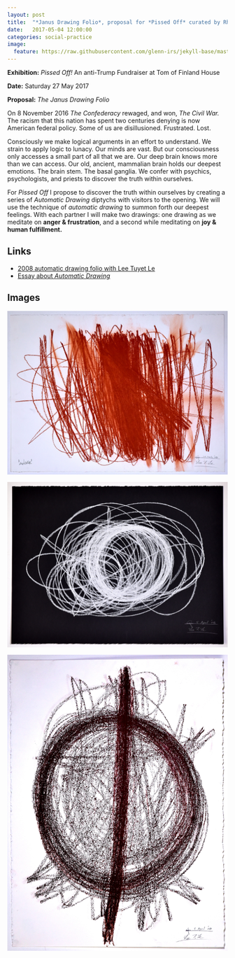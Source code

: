 ```yaml
---
layout: post
title:  "*Janus Drawing Folio*, proposal for *Pissed Off* curated by Rhiannon Aarons"
date:   2017-05-04 12:00:00
categories: social-practice
image:
  feature: https://raw.githubusercontent.com/glenn-irs/jekyll-base/master/_images/autodraw/AutoDraw-GZ-LTL-06-080324a.JPG
---
```


**Exhibition:** *Pissed Off!* An anti-Trump Fundraiser at Tom of Finland House

**Date:** Saturday 27 May 2017

**Proposal:** *The Janus Drawing Folio*

On 8 November 2016 *The Confederacy* rewaged, and won, *The Civil War.* The racism that this nation has spent two centuries denying is now American federal policy. Some of us are disillusioned. Frustrated. Lost.

Consciously we make logical arguments in an effort to understand. We strain to apply logic to lunacy. Our minds are vast. But our consciousness only accesses a small part of all that we are. Our deep brain knows more than we can access. Our old, ancient, mammalian brain holds our deepest emotions. The brain stem. The basal ganglia. We confer with psychics, psychologists, and priests to discover the truth within ourselves.

For *Pissed Off* I propose to discover the truth within ourselves by creating a series of *Automatic Drawing* diptychs with visitors to the opening. We will use the technique of *automatic drawing* to summon forth our deepest feelings. With each partner I will make two drawings: one drawing as we meditate on **anger & frustration**, and a second while meditating on **joy & human fulfillment.** 

## Links

* [2008 automatic drawing folio with Lee Tuyet Le](http://glenn.zucman.com/automatic-drawing/)
* [Essay about *Automatic Drawing*](http://agentof.ch/aos/concerning-the-spiritual-in-art/)

## Images

![](https://raw.githubusercontent.com/glenn-irs/jekyll-base/master/_images/autodraw/AutoDraw-GZ-LTL-06-080324a.JPG)

![](https://raw.githubusercontent.com/glenn-irs/jekyll-base/master/_images/autodraw/AutoDraw-GZ-LTL-08-080405b.JPG)

![](https://raw.githubusercontent.com/glenn-irs/jekyll-base/master/_images/autodraw/AutoDraw-GZ-LTL-09-080405c.JPG)
